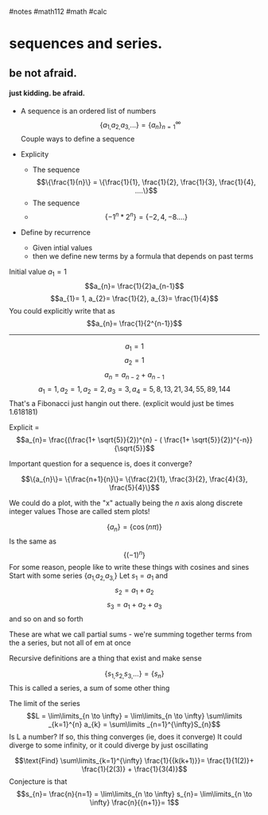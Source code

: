 #notes #math112 #math #calc


# sequences and series.
## be not afraid.
#### just kidding. be afraid.

- A sequence is an ordered list of numbers
$$\{a_{1,}a_{2,}a_{3,}...\}= \{a_{n}\}_{n=1 }^\infty$$
Couple ways to define a sequence
- Explicity 
	- The sequence $$\{\frac{1}{n}\} = \{\frac{1}{1}, \frac{1}{2}, \frac{1}{3}, \frac{1}{4}, ....\}$$
	- The sequence
	- $$\{-1^{n}*2^{n}\}= \{-2, 4, -8....\}$$

- Define by recurrence
	- Given intial values
	- then we define new terms by a formula that depends on past terms

Initial value $a_{1}= 1$
$$a_{n}= \frac{1}{2}a_{n-1}$$
$$a_{1}= 1, a_{2}=  \frac{1}{2}, a_{3}= \frac{1}{4}$$
You could explicitly write that as $$a_{n}= \frac{1}{2^{n-1}}$$

---

$$a_{1}= 1$$
$$a_{2}= 1$$
$$a_{n}= a_{n-2}+ a_{n-1}$$
$$a_{1}=1 , a_{2}=1 , a_{2}= 2, a_{3}= 3, a_{4}= 5, 8, 13, 21, 34, 55, 89, 144$$
That's a Fibonacci just hangin out there.
(explicit would just be times 1.618181)

Explicit = $$a_{n}= \frac{(\frac{1+ \sqrt{5}}{2})^{n} - ( \frac{1+ \sqrt{5}}{2})^{-n}}{\sqrt{5}}$$


Important question for a sequence is, does it converge?

$$\{a_{n}\}= \{\frac{n+1}{n}\}= \{\frac{2}{1}, \frac{3}{2}, \frac{4}{3}, \frac{5}{4}\}$$

We could do a plot, with the "x" actually being the $n$ axis along discrete integer values
Those are called stem plots!

$$\{a_{n}\}= \{\cos(n\pi )\}$$
Is the same as $$\{(-1)^{n}\}$$
For some reason, people like to write these things with cosines and sines
Start with some series $\{a_{1,}a_{2,}a_{3,}\}$
Let $s_{1}= a_{1}$
and $$s_{2}= a_{1}+ a_2$$$$s_{3}= a_{1}+ a_{2}+ a_{3}$$
and so on and so forth

These are what we call partial sums - we're summing together terms from the a series, but not all of em at once

Recursive definitions are a thing that exist and make sense

$$\{s_{1,}s_{2,}s_{3,}...\} = \{{s_n}\}$$
This is called a series, a sum of some other thing

The limit of the series
$$L = \lim\limits_{n \to \infty} = \lim\limits_{n \to \infty} \sum\limits _{k=1}^{n} a_{k} = \sum\limits _{n=1}^{\infty}S_{n}$$
Is L a number?
If so, this thing converges (ie, does it converge)
It could diverge to some infinity, or it could diverge by just oscillating

$$\text{Find} \sum\limits_{k=1}^{\infty} \frac{1}{{k(k+1)}}= \frac{1}{1(2)}+ \frac{1}{2(3)} + \frac{1}{3(4)}$$
Conjecture is that $$s_{n}= \frac{n}{n=1} = \lim\limits_{n \to \infty} s_{n}= \lim\limits_{n \to \infty} \frac{n}{{n+1}}= 1$$

